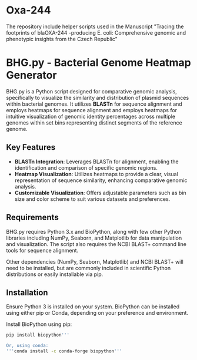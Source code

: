 # Oxa-244
The repository include helper scripts used in the Manuscript "Tracing the footprints of blaOXA-244 -producing E. coli: Comprehensive genomic and phenotypic insights from the Czech Republic"

# BHG.py - Bacterial Genome Heatmap Generator

BHG.py is a Python script designed for comparative genomic analysis, specifically to visualize the similarity and distribution of plasmid sequences within bacterial genomes. It utilizes **BLASTn** for sequence alignment and employs heatmaps for sequence alignment and employs heatmaps for intuitive visualization of genomic identity percentages across multiple genomes within set bins representing distinct segments of the reference genome.

## Key Features
- **BLASTn Integration**: Leverages BLASTn for alignment, enabling the identification and comparison of specific genomic regions.
- **Heatmap Visualization**: Utilizes heatmaps to provide a clear, visual representation of sequence similarity, enhancing comparative genomic analysis.
- **Customizable Visualization**: Offers adjustable parameters such as bin size and color scheme to suit various datasets and preferences.

## Requirements
BHG.py requires Python 3.x and BioPython, along with few other Python libraries including NumPy, Seaborn, and Matplotlib for data manipulation and visualization. The script also requires the NCBI BLAST+ command line tools for sequence alignment.

Other dependencies (NumPy, Seaborn, Matplotlib) and NCBI BLAST+ will need to be installed, but are commonly included in scientific Python distributions or easily installable via pip.

## Installation
Ensure Python 3 is installed on your system. BioPython can be installed using either pip or Conda, depending on your preference and environment.

Install BioPython using pip:
```bash
pip install biopython'''

Or, using conda:
'''conda install -c conda-forge biopython'''
